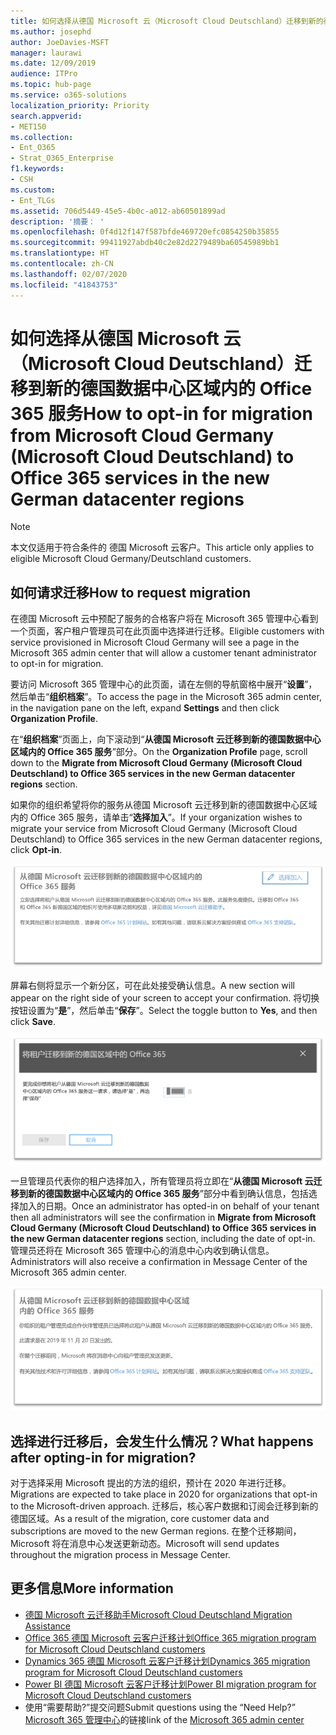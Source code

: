 ```yaml
---
title: 如何选择从德国 Microsoft 云（Microsoft Cloud Deutschland）迁移到新的德国数据中心区域内的 Office 365 服务
ms.author: josephd
author: JoeDavies-MSFT
manager: laurawi
ms.date: 12/09/2019
audience: ITPro
ms.topic: hub-page
ms.service: o365-solutions
localization_priority: Priority
search.appverid:
- MET150
ms.collection:
- Ent_O365
- Strat_O365_Enterprise
f1.keywords:
- CSH
ms.custom:
- Ent_TLGs
ms.assetid: 706d5449-45e5-4b0c-a012-ab60501899ad
description: '摘要： '
ms.openlocfilehash: 0f4d12f147f587bfde469720efc0854250b35855
ms.sourcegitcommit: 99411927abdb40c2e82d2279489ba60545989bb1
ms.translationtype: HT
ms.contentlocale: zh-CN
ms.lasthandoff: 02/07/2020
ms.locfileid: "41843753"
---
```

# <a name="how-to-opt-in-for-migration-from-microsoft-cloud-germany-microsoft-cloud-deutschland-to-office-365-services-in-the-new-german-datacenter-regions"></a><span data-ttu-id="177b7-103">如何选择从德国 Microsoft 云（Microsoft Cloud Deutschland）迁移到新的德国数据中心区域内的 Office 365 服务</span><span class="sxs-lookup"><span data-stu-id="177b7-103">How to opt-in for migration from Microsoft Cloud Germany (Microsoft Cloud Deutschland) to Office 365 services in the new German datacenter regions</span></span>

>[!Note]
><span data-ttu-id="177b7-104">本文仅适用于符合条件的 德国 Microsoft 云客户。</span><span class="sxs-lookup"><span data-stu-id="177b7-104">This article only applies to eligible Microsoft Cloud Germany/Deutschland customers.</span></span>
>

## <a name="how-to-request-migration"></a><span data-ttu-id="177b7-105">如何请求迁移</span><span class="sxs-lookup"><span data-stu-id="177b7-105">How to request migration</span></span>

<span data-ttu-id="177b7-106">在德国 Microsoft 云中预配了服务的合格客户将在 Microsoft 365 管理中心看到一个页面，客户租户管理员可在此页面中选择进行迁移。</span><span class="sxs-lookup"><span data-stu-id="177b7-106">Eligible customers with service provisioned in Microsoft Cloud Germany will see a page in the Microsoft 365 admin center that will allow a customer tenant administrator to opt-in for migration.</span></span>

<span data-ttu-id="177b7-107">要访问 Microsoft 365 管理中心的此页面，请在左侧的导航窗格中展开“**设置**”，然后单击“**组织档案**”。</span><span class="sxs-lookup"><span data-stu-id="177b7-107">To access the page in the Microsoft 365 admin center, in the navigation pane on the left, expand **Settings** and then click **Organization Profile**.</span></span>

<span data-ttu-id="177b7-108">在“**组织档案**”页面上，向下滚动到“**从德国 Microsoft 云迁移到新的德国数据中心区域内的 Office 365 服务**”部分。</span><span class="sxs-lookup"><span data-stu-id="177b7-108">On the **Organization Profile** page, scroll down to the **Migrate from Microsoft Cloud Germany (Microsoft Cloud Deutschland) to Office 365 services in the new German datacenter regions** section.</span></span>

<span data-ttu-id="177b7-109">如果你的组织希望将你的服务从德国 Microsoft 云迁移到新的德国数据中心区域内的 Office 365 服务，请单击“**选择加入**”。</span><span class="sxs-lookup"><span data-stu-id="177b7-109">If your organization wishes to migrate your service from Microsoft Cloud Germany (Microsoft Cloud Deutschland) to Office 365 services in the new German datacenter regions, click **Opt-in**.</span></span>
 
![“选择加入”简介](./media/ms-cloud-germany-migration-opt-in/tenant-migration.png)

<span data-ttu-id="177b7-111">屏幕右侧将显示一个新分区，可在此处接受确认信息。</span><span class="sxs-lookup"><span data-stu-id="177b7-111">A new section will appear on the right side of your screen to accept your confirmation.</span></span> <span data-ttu-id="177b7-112">将切换按钮设置为“**是**”，然后单击“**保存**”。</span><span class="sxs-lookup"><span data-stu-id="177b7-112">Select the toggle button to **Yes**, and then click **Save**.</span></span>
 
![接受“选择加入”](./media/ms-cloud-germany-migration-opt-in/tenant-migration-new-regions.png)

<span data-ttu-id="177b7-114">一旦管理员代表你的租户选择加入，所有管理员将立即在“**从德国 Microsoft 云迁移到新的德国数据中心区域内的 Office 365 服务**”部分中看到确认信息，包括选择加入的日期。</span><span class="sxs-lookup"><span data-stu-id="177b7-114">Once an administrator has opted-in on behalf of your tenant then all administrators will see the confirmation in **Migrate from Microsoft Cloud Germany (Microsoft Cloud Deutschland) to Office 365 services in the new German datacenter regions** section, including the date of opt-in.</span></span> <span data-ttu-id="177b7-115">管理员还将在 Microsoft 365 管理中心的消息中心内收到确认信息。</span><span class="sxs-lookup"><span data-stu-id="177b7-115">Administrators will also receive a confirmation in Message Center of the Microsoft 365 admin center.</span></span> 
 
![确认“选择加入”](./media/ms-cloud-germany-migration-opt-in/tenant-migration2.png)

## <a name="what-happens-after-opting-in-for-migration"></a><span data-ttu-id="177b7-117">选择进行迁移后，会发生什么情况？</span><span class="sxs-lookup"><span data-stu-id="177b7-117">What happens after opting-in for migration?</span></span>

<span data-ttu-id="177b7-118">对于选择采用 Microsoft 提出的方法的组织，预计在 2020 年进行迁移。</span><span class="sxs-lookup"><span data-stu-id="177b7-118">Migrations are expected to take place in 2020 for organizations that opt-in to the Microsoft-driven approach.</span></span>  <span data-ttu-id="177b7-119">迁移后，核心客户数据和订阅会迁移到新的德国区域。</span><span class="sxs-lookup"><span data-stu-id="177b7-119">As a result of the migration, core customer data and subscriptions are moved to the new German regions.</span></span>  <span data-ttu-id="177b7-120">在整个迁移期间，Microsoft 将在消息中心发送更新动态。</span><span class="sxs-lookup"><span data-stu-id="177b7-120">Microsoft will send updates throughout the migration process in Message Center.</span></span>

## <a name="more-information"></a><span data-ttu-id="177b7-121">更多信息</span><span class="sxs-lookup"><span data-stu-id="177b7-121">More information</span></span>

- [<span data-ttu-id="177b7-122">德国 Microsoft 云迁移助手</span><span class="sxs-lookup"><span data-stu-id="177b7-122">Microsoft Cloud Deutschland Migration Assistance</span></span>](https://aka.ms/germanymigrateassist)
- [<span data-ttu-id="177b7-123">Office 365 德国 Microsoft 云客户迁移计划</span><span class="sxs-lookup"><span data-stu-id="177b7-123">Office 365 migration program for Microsoft Cloud Deutschland customers</span></span>](https://aka.ms/office365germanymove)
- [<span data-ttu-id="177b7-124">Dynamics 365 德国 Microsoft 云客户迁移计划</span><span class="sxs-lookup"><span data-stu-id="177b7-124">Dynamics 365 migration program for Microsoft Cloud Deutschland customers</span></span>](https://aka.ms/d365ceoptin)
- [<span data-ttu-id="177b7-125">Power BI 德国 Microsoft 云客户迁移计划</span><span class="sxs-lookup"><span data-stu-id="177b7-125">Power BI migration program for Microsoft Cloud Deutschland customers</span></span>](https://aka.ms/pbioptin)
- <span data-ttu-id="177b7-126">使用“需要帮助?”提交问题</span><span class="sxs-lookup"><span data-stu-id="177b7-126">Submit questions using the “Need Help?”</span></span> <span data-ttu-id="177b7-127">[Microsoft 365 管理中心](https://portal.office.de/)的链接</span><span class="sxs-lookup"><span data-stu-id="177b7-127">link of the [Microsoft 365 admin center](https://portal.office.de/)</span></span>
